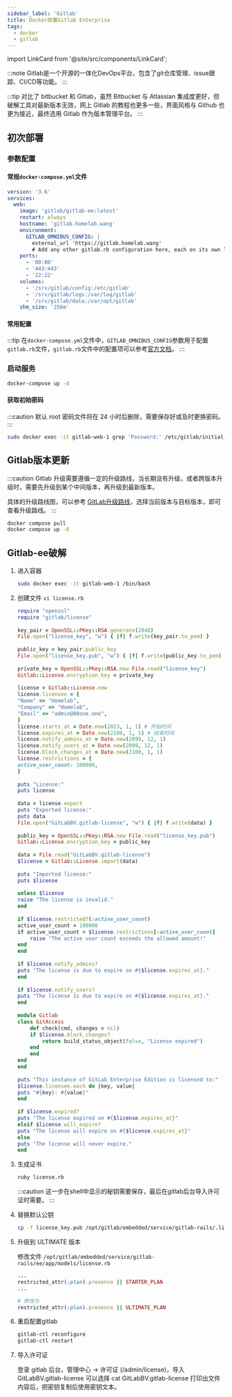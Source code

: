 ```yaml
---
sidebar_label: 'Gitlab'
title: Docker部署Gitlab Enterprise
tags:
  - docker
  - gitlab
---
```


import LinkCard from '@site/src/components/LinkCard';

:::note
Gitlab是一个开源的一体化DevOps平台，包含了git仓库管理、issue跟踪、CI/CD等功能。
:::

:::tip
对比了 bitbucket 和 Gitlab，虽然 Bitbucket 与 Atlassian 集成度更好，但破解工具对最新版本无效，网上 Gitlab 的教程也更多一些，界面风格与 Github 也更为接近，最终选用 Gitlab 作为版本管理平台。
:::

## 初次部署

### 参数配置

#### 常规`docker-compose.yml`文件

```yaml
version: '3.6'
services:
  web:
    image: 'gitlab/gitlab-ee:latest'
    restart: always
    hostname: 'gitlab.homelab.wang'
    environment:
      GITLAB_OMNIBUS_CONFIG: |
        external_url 'https://gitlab.homelab.wang'
        # Add any other gitlab.rb configuration here, each on its own line
    ports:
      - '80:80'
      - '443:443'
      - '22:22'
    volumes:
      - '/srv/gitlab/config:/etc/gitlab'
      - '/srv/gitlab/logs:/var/log/gitlab'
      - '/srv/gitlab/data:/var/opt/gitlab'
    shm_size: '256m'
```

#### 常用配置

:::tip
在`docker-compose.yml`文件中，`GITLAB_OMNIBUS_CONFIG`参数用于配置`gitlab.rb`文件，`gitlab.rb`文件中的配置项可以参考[官方文档](https://docs.gitlab.com/omnibus/settings/configuration.html)。
:::


### 启动服务

```bash
docker-compose up -d
```

#### 获取初始密码

:::caution
默认 root 密码文件将在 24 小时后删除，需要保存好或及时更换密码。
:::

```bash
sudo docker exec -it gitlab-web-1 grep 'Password:' /etc/gitlab/initial_root_password
```

## Gitlab版本更新

:::caution
Gitlab 升级需要遵循一定的升级路线，当长期没有升级，或者跨版本升级时，需要先升级到某个中间版本，再升级到最新版本。

具体的升级路线图，可以参考 [GitLab升级路线](https://gitlab-com.gitlab.io/support/toolbox/upgrade-path/)，选择当前版本与目标版本，即可查看升级路线。
:::

```bash
docker compose pull
docker compose up -d
```

## Gitlab-ee破解

1. 进入容器

    ```bash
    sudo docker exec -it gitlab-web-1 /bin/bash
    ```

2. 创建文件 `vi license.rb`

    ```ruby title="license.rb"
    require "openssl"  
    require "gitlab/license"  
      
    key_pair = OpenSSL::PKey::RSA.generate(2048)  
    File.open("license_key", "w") { |f| f.write(key_pair.to_pem) }  
      
    public_key = key_pair.public_key  
    File.open("license_key.pub", "w") { |f| f.write(public_key.to_pem) }  
      
    private_key = OpenSSL::PKey::RSA.new File.read("license_key")  
    Gitlab::License.encryption_key = private_key  
      
    license = Gitlab::License.new  
    license.licensee = {  
    "Name" => "Homelab",  
    "Company" => "Homelab",  
    "Email" => "admin@88one.one",  
    }  
    license.starts_at = Date.new(2023, 1, 1) # 开始时间  
    license.expires_at = Date.new(2100, 1, 1) # 结束时间  
    license.notify_admins_at = Date.new(2099, 12, 1)  
    license.notify_users_at = Date.new(2099, 12, 1)  
    license.block_changes_at = Date.new(2100, 1, 1)  
    license.restrictions = {  
    active_user_count: 100000,
    }  
      
    puts "License:"  
    puts license  
      
    data = license.export  
    puts "Exported license:"  
    puts data  
    File.open("GitLabBV.gitlab-license", "w") { |f| f.write(data) }  
      
    public_key = OpenSSL::PKey::RSA.new File.read("license_key.pub")  
    Gitlab::License.encryption_key = public_key  
      
    data = File.read("GitLabBV.gitlab-license")  
    $license = Gitlab::License.import(data)  
      
    puts "Imported license:"  
    puts $license  
      
    unless $license  
    raise "The license is invalid."  
    end  
      
    if $license.restricted?(:active_user_count)  
    active_user_count = 100000  
    if active_user_count > $license.restrictions[:active_user_count]  
        raise "The active user count exceeds the allowed amount!"  
    end  
    end  
      
    if $license.notify_admins?  
    puts "The license is due to expire on #{$license.expires_at}."  
    end  
      
    if $license.notify_users?  
    puts "The license is due to expire on #{$license.expires_at}."  
    end  
      
    module Gitlab  
    class GitAccess  
        def check(cmd, changes = nil)  
        if $license.block_changes?  
            return build_status_object(false, "License expired")  
        end  
        end  
    end  
    end  
      
    puts "This instance of GitLab Enterprise Edition is licensed to:"  
    $license.licensee.each do |key, value|  
    puts "#{key}: #{value}"  
    end  
      
    if $license.expired?  
    puts "The license expired on #{$license.expires_at}"  
    elsif $license.will_expire?  
    puts "The license will expire on #{$license.expires_at}"  
    else  
    puts "The license will never expire."  
    end
    ```

3. 生成证书

    ```bash
    ruby license.rb
    ```

   :::caution
   这一步在shell中显示的秘钥需要保存，最后在gitlab后台导入许可证时需要。
   :::

4. 替换默认公钥

    ```bash
    cp -f license_key.pub /opt/gitlab/embedded/service/gitlab-rails/.license_encryption_key.pub
    ```

5. 升级到 ULTIMATE 版本

    修改文件 `/opt/gitlab/embedded/service/gitlab-rails/ee/app/models/license.rb`

    ```ruby title="license.rb"
    ...
    restricted_attr(:plan).presence || STARTER_PLAN
    ...
    
    # 修改为
    restricted_attr(:plan).presence || ULTIMATE_PLAN
    ```
   
6. 重启配置gitlab

    ```bash
    gitlab-ctl reconfigure
    gitlab-ctl restart
    ```
   
7. 导入许可证

   登录 gitlab 后台，管理中心 -> 许可证 (/admin/license)，导入 GitLabBV.gitlab-license
   可以选择 cat GitLabBV.gitlab-license 打印出文件内容后，把密钥复制后使用密钥文本。